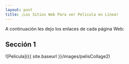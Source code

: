 ```yaml
---
layout: post
title: ¡Los Sitios Web Para ver Película en Línea!
---
```

A continuación les dejo los enlaces de cada página Web:

## Sección 1
![Pelicula]({{ site.baseurl }}/images/pelisCollage2)
